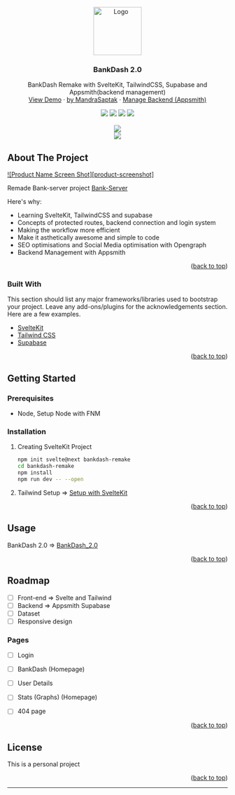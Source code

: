 
<div id="top"></div>
<!--
*** Thanks for checking out the Best-README-Template. If you have a suggestion
*** that would make this better, please fork the repo and create a pull request
*** or simply open an issue with the tag "enhancement".
*** Don't forget to give the project a star!
*** Thanks again! Now go create something AMAZING! :D
-->



<!-- PROJECT SHIELDS -->
<!--
*** I'm using markdown "reference style" links for readability.
*** Reference links are enclosed in brackets [ ] instead of parentheses ( ).
*** See the bottom of this document for the declaration of the reference variables
*** for contributors-url, forks-url, etc. This is an optional, concise syntax you may use.
*** https://www.markdownguide.org/basic-syntax/#reference-style-links
-->

<!-- PROJECT LOGO -->
<br />
<div align="center">
  <a href="#">
    <img src="https://cdn-icons.flaticon.com/png/512/3417/premium/3417892.png?token=exp=1643520398~hmac=829ae3af6cacda0786302899fd2f37fc" alt="Logo" width="110" height="110">
  </a>

  <h3 align="center">BankDash 2.0</h3>

  <p align="center">
    BankDash Remake with SvelteKit, TailwindCSS, Supabase and Appsmith(backend management)
    <br />
    <a href="https://github.com/othneildrew/Best-README-Template">View Demo</a>
    ·
    <a href="https://mandrasaptak.tech">by MandraSaptak</a>
    ·
    <a href="https://mandrasaptak.tech">Manage Backend (Appsmith)</a>
  </p>
</div>
<div align="center">
    <a href="https://github.com/MSM74588"><img src="https://img.shields.io/badge/GitHub-100000?style=for-the-badge&logo=github&logoColor=white"></a>
    <a href="#"><img src="https://img.shields.io/badge/Svelte-4A4A55?style=for-the-badge&logo=svelte&logoColor=FF3E00"></a>
    <a href="#"><img src="https://img.shields.io/badge/Tailwind_CSS-38B2AC?style=for-the-badge&logo=tailwind-css&logoColor=white"></a>
    <a href="#"><img src="http://ForTheBadge.com/images/badges/built-with-love.svg"></a>
    <br />
    <br />
    <a href="#"><img src="https://uploads-ssl.webflow.com/61531b23c347e4fbd4a84209/61531b23c347e41e24a8423e_Logo.svg"></a>
    <br />
    <a href="#"><img src="http://unmaintained.tech/badge.svg"></a>
</div>




<!-- ABOUT THE PROJECT -->
## About The Project

[![Product Name Screen Shot][product-screenshot]](https://example.com)

Remade Bank-server project [Bank-Server](https://school-team-12.github.io/Bank-server/front-end/)

Here's why:
* Learning SvelteKit, TailwindCSS and supabase
* Concepts of protected routes, backend connection and login system
* Making the workflow more efficient
* Make it asthetically awesome and simple to code
* SEO optimisations and Social Media optimisation with Opengraph
* Backend Management with Appsmith


<p align="right">(<a href="#top">back to top</a>)</p>



### Built With

This section should list any major frameworks/libraries used to bootstrap your project. Leave any add-ons/plugins for the acknowledgements section. Here are a few examples.

* [SvelteKit](https://kit.svelte.dev/)
* [Tailwind CSS](https://tailwindcss.com/)
* [Supabase](https://supabase.com/)


<p align="right">(<a href="#top">back to top</a>)</p>



<!-- GETTING STARTED -->
## Getting Started

### Prerequisites

* Node, Setup Node with FNM

### Installation

1. Creating SvelteKit Project
    ```sh
    npm init svelte@next bankdash-remake
    cd bankdash-remake
    npm install
    npm run dev -- --open
    ```

2. Tailwind Setup => [Setup with SvelteKit](https://tailwindcss.com/docs/guides/sveltekit)

<p align="right">(<a href="#top">back to top</a>)</p>



<!-- USAGE EXAMPLES -->
## Usage

BankDash 2.0 => [BankDash_2.0](https://mandrasaptak.tech)

<p align="right">(<a href="#top">back to top</a>)</p>



<!-- ROADMAP -->
## Roadmap

- [ ] Front-end => Svelte and Tailwind
- [ ] Backend => Appsmith Supabase
- [ ] Dataset
- [ ] Responsive design

### Pages
- [ ] Login
- [ ] BankDash (Homepage)
- [ ] User Details
- [ ] Stats (Graphs) (Homepage)
- [ ] 404 page



<p align="right">(<a href="#top">back to top</a>)</p>



<!-- LICENSE -->
## License

This is a personal project

<p align="right">(<a href="#top">back to top</a>)</p>

---